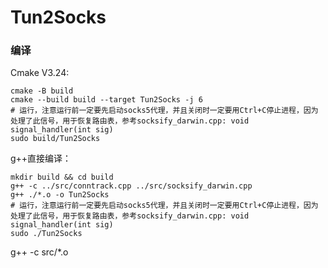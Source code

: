 # Tun2Socks

### 编译

Cmake V3.24:

```shell
cmake -B build 
cmake --build build --target Tun2Socks -j 6
# 运行，注意运行前一定要先启动socks5代理，并且关闭时一定要用Ctrl+C停止进程，因为处理了此信号，用于恢复路由表，参考socksify_darwin.cpp: void signal_handler(int sig)
sudo build/Tun2Socks
```

g++直接编译：

```shell
mkdir build && cd build
g++ -c ../src/conntrack.cpp ../src/socksify_darwin.cpp
g++ ./*.o -o Tun2Socks
# 运行，注意运行前一定要先启动socks5代理，并且关闭时一定要用Ctrl+C停止进程，因为处理了此信号，用于恢复路由表，参考socksify_darwin.cpp: void signal_handler(int sig)
sudo ./Tun2Socks
```

g++ -c src/*.o
